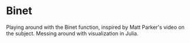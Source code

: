 # Binet

Playing around with the Binet function, inspired by Matt Parker's video on the subject. Messing around with visualization in Julia.

